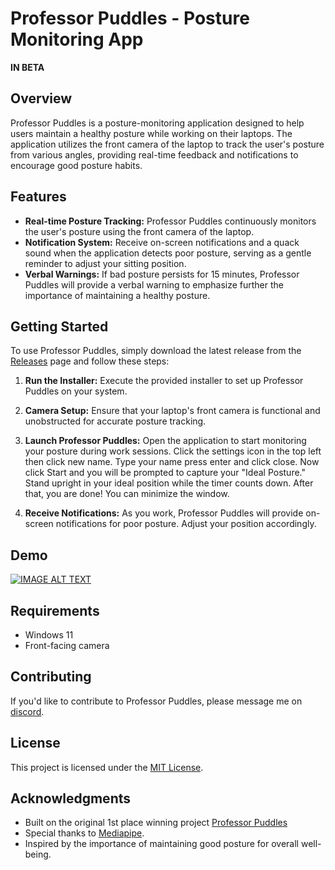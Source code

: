 # Professor Puddles - Posture Monitoring App
**IN BETA**
## Overview

Professor Puddles is a posture-monitoring application designed to help users maintain a healthy posture while working on their laptops. The application utilizes the front camera of the laptop to track the user's posture from various angles, providing real-time feedback and notifications to encourage good posture habits.

## Features

- **Real-time Posture Tracking:** Professor Puddles continuously monitors the user's posture using the front camera of the laptop.
- **Notification System:** Receive on-screen notifications and a quack sound when the application detects poor posture, serving as a gentle reminder to adjust your sitting position.
- **Verbal Warnings:** If bad posture persists for 15 minutes, Professor Puddles will provide a verbal warning to emphasize further the importance of maintaining a healthy posture.

## Getting Started

To use Professor Puddles, simply download the latest release from the [Releases](https://github.com/lucasreljic/Professor-Puddles-App/releases/tag/0.0.1) page and follow these steps:

1. **Run the Installer:**
   Execute the provided installer to set up Professor Puddles on your system.

2. **Camera Setup:**
   Ensure that your laptop's front camera is functional and unobstructed for accurate posture tracking.

3. **Launch Professor Puddles:**
   Open the application to start monitoring your posture during work sessions. Click the settings icon in the top left then click new name. Type your name press enter and click close. Now click Start and you will be prompted to capture your "Ideal Posture." Stand upright in your ideal position while the timer counts down. After that, you are done! You can minimize the window.

4. **Receive Notifications:**
   As you work, Professor Puddles will provide on-screen notifications for poor posture. Adjust your position accordingly.

## Demo

[![IMAGE ALT TEXT](http://img.youtube.com/vi/pyZHgDcofTw/0.jpg)](http://www.youtube.com/watch?v=pyZHgDcofTw "Professor Puddles Demo")

## Requirements

- Windows 11
- Front-facing camera

## Contributing

If you'd like to contribute to Professor Puddles, please message me on [discord](http://discordapp.com/users/267683289454608384).

## License

This project is licensed under the [MIT License](LICENSE).

## Acknowledgments

- Built on the original 1st place winning project [Professor Puddles](https://devpost.com/software/professor-puddles)
- Special thanks to [Mediapipe](https://developers.google.com/mediapipe).
- Inspired by the importance of maintaining good posture for overall well-being.
